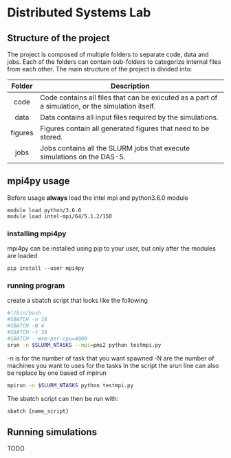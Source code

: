 # Distributed Systems Lab

## Structure of the project
The project is composed of multiple folders to separate code, data and jobs.
Each of the folders can contain sub-folders to categorize internal files from
each other. The main structure of the project is divided into:

| Folder | Description |
|:------:| ----------- |
| code | Code contains all files that can be exicuted as a part of a simulation, or the simulation itself. |
| data | Data contains all input files required by the simulations. |
| figures | Figures contain all generated figures that need to be stored.
| jobs | Jobs contains all the SLURM jobs that execute simulations on the DAS-5. |

## mpi4py usage
Before usage **always** load the intel mpi and python3.6.0 module
```shell
module load python/3.6.0
module load intel-mpi/64/5.1.2/150
```
### installing mpi4py
mpi4py can be installed using pip to your user, but only after the modules are loaded
```shell
pip install --user mpi4py
```
### running program
create a sbatch script that looks like the following
```bash
#!/bin/bash
#SBATCH -n 16
#SBATCH -N 4
#SBATCH -t 30
#SBATCH --mem-per-cpu=4000
srun -n $SLURM_NTASKS --mpi=pmi2 python testmpi.py

```
-n is for the number of task that you want spawned
-N are the number of machines you want to uses for the tasks
In the script the srun line can also be replace by one based of mpirun
```bash
mpirun -n $SLURM_NTASKS python testmpi.py
```

The sbatch script can then be run with:
```shell
sbatch {name_script}
```
## Running simulations
TODO
